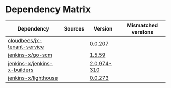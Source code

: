 # Dependency Matrix

Dependency | Sources | Version | Mismatched versions
---------- | ------- | ------- | -------------------
[cloudbees/jx-tenant-service](https://github.com/cloudbees/jx-tenant-service) |  | [0.0.207](https://github.com/cloudbees/jx-tenant-service/releases/tag/v0.0.207) | 
[jenkins-x/go-scm](https://github.com/jenkins-x/go-scm) |  | [1.5.59]() | 
[jenkins-x/jenkins-x-builders](https://github.com/jenkins-x/jenkins-x-builders) |  | [2.0.974-310]() | 
[jenkins-x/lighthouse](https://github.com/jenkins-x/lighthouse) |  | [0.0.273]() | 
